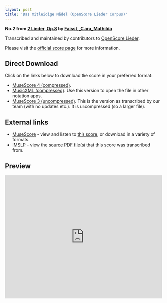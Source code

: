 ```yaml
---
layout: post
title: 'Das mitleidige Mädel (OpenScore Lieder Corpus)'
---
```


__No.2 from [2 Lieder, Op.8](https://fourscoreandmore.org/OpenScore/Faisst%2C_Clara_Mathilda/2_Lieder%2C_Op.8/) by [Faisst,_Clara_Mathilda](https://fourscoreandmore.org/OpenScore/Faisst%2C_Clara_Mathilda)__

Transcribed and maintained by contributors to [OpenScore Lieder].

Please visit the [official score page] for more information.

[official score page]: https://musescore.com/openscore-lieder-corpus/scores/6164292
[OpenScore Lieder]: https://musescore.com/openscore-lieder-corpus

## Direct Download

Click on the links below to download the score in your preferred format:
- [MuseScore 4 (compressed)](https://fourscoreandmore.org/OpenScore/Faisst%2C_Clara_Mathilda/2_Lieder%2C_Op.8/2_Das_mitleidige_M%C3%A4del.mscz).
- [MusicXML (compressed)](https://fourscoreandmore.org/OpenScore/Faisst%2C_Clara_Mathilda/2_Lieder%2C_Op.8/2_Das_mitleidige_M%C3%A4del.mxl). Use this version to open the file in other notation apps.
- [MuseScore 3 (uncompressed)](https://raw.githubusercontent.com/OpenScore/Lieder/refs/heads/main/scores/Faisst%2C_Clara_Mathilda/2_Lieder%2C_Op.8/2_Das_mitleidige_M%C3%A4del/lc6164292.mscx). This is the version as transcribed by our team (with no updates etc.). It is uncompressed (so a larger file).

## External links

- [MuseScore] - view and listen to [this score][MuseScore], or download in a variety of formats.
- [IMSLP] - view the [source PDF file(s)][IMSLP] that this score was transcribed from.

[MuseScore]: https://musescore.com/score/6164292
[IMSLP]: https://imslp.org/wiki/Special:ReverseLookup/621842

## Preview

<iframe width="100%" height="394" src="https://musescore.com/openscore-lieder-corpus/scores/6164292/embed" frameborder="0" allowfullscreen allow="autoplay; fullscreen"></iframe>
